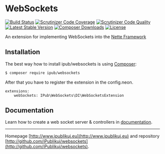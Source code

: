 # WebSockets

[![Build Status](https://img.shields.io/travis/iPublikuj/websockets.svg?style=flat-square)](https://travis-ci.org/iPublikuj/websockets)
[![Scrutinizer Code Coverage](https://img.shields.io/scrutinizer/coverage/g/iPublikuj/websockets.svg?style=flat-square)](https://scrutinizer-ci.com/g/iPublikuj/websockets/?branch=master)
[![Scrutinizer Code Quality](https://img.shields.io/scrutinizer/g/iPublikuj/websockets.svg?style=flat-square)](https://scrutinizer-ci.com/g/iPublikuj/websockets/?branch=master)
[![Latest Stable Version](https://img.shields.io/packagist/v/ipub/websockets.svg?style=flat-square)](https://packagist.org/packages/ipub/websockets)
[![Composer Downloads](https://img.shields.io/packagist/dt/ipub/websockets.svg?style=flat-square)](https://packagist.org/packages/ipub/websockets)
[![License](https://img.shields.io/packagist/l/ipub/websockets.svg?style=flat-square)](https://packagist.org/packages/ipub/websockets)

An extension for implementing WebSockets into the [Nette Framework](http://nette.org/)

## Installation

The best way how to install ipub/websockets is using [Composer](http://getcomposer.org/):

```sh
$ composer require ipub/websockets
```

After that you have to register the extension in the config.neon.

```neon
extensions:
	webSockets: IPub\WebSockets\DI\WebSocketsExtension
```

## Documentation

Learn how to create a web socket server & controllers in [documentation](https://github.com/iPublikuj/websockets/blob/master/docs/en/index.md).

***
Homepage [http://www.ipublikuj.eu](http://www.ipublikuj.eu) and repository [http://github.com/iPublikuj/websockets](http://github.com/iPublikuj/websockets).
